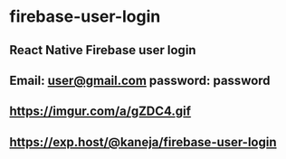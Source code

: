 # firebase-user-login
## React Native Firebase user login
## Email: user@gmail.com password: password
## https://imgur.com/a/gZDC4.gif
## https://exp.host/@kaneja/firebase-user-login
